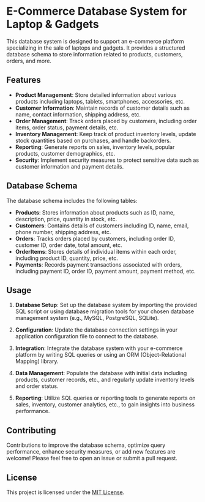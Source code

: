 # E-Commerce Database System for Laptop & Gadgets

This database system is designed to support an e-commerce platform specializing in the sale of laptops and gadgets. It provides a structured database schema to store information related to products, customers, orders, and more.

## Features

- **Product Management**: Store detailed information about various products including laptops, tablets, smartphones, accessories, etc.
- **Customer Information**: Maintain records of customer details such as name, contact information, shipping address, etc.
- **Order Management**: Track orders placed by customers, including order items, order status, payment details, etc.
- **Inventory Management**: Keep track of product inventory levels, update stock quantities based on purchases, and handle backorders.
- **Reporting**: Generate reports on sales, inventory levels, popular products, customer demographics, etc.
- **Security**: Implement security measures to protect sensitive data such as customer information and payment details.

## Database Schema

The database schema includes the following tables:

- **Products**: Stores information about products such as ID, name, description, price, quantity in stock, etc.
- **Customers**: Contains details of customers including ID, name, email, phone number, shipping address, etc.
- **Orders**: Tracks orders placed by customers, including order ID, customer ID, order date, total amount, etc.
- **OrderItems**: Stores details of individual items within each order, including product ID, quantity, price, etc.
- **Payments**: Records payment transactions associated with orders, including payment ID, order ID, payment amount, payment method, etc.

## Usage

1. **Database Setup**: Set up the database system by importing the provided SQL script or using database migration tools for your chosen database management system (e.g., MySQL, PostgreSQL, SQLite).

2. **Configuration**: Update the database connection settings in your application configuration file to connect to the database.

3. **Integration**: Integrate the database system with your e-commerce platform by writing SQL queries or using an ORM (Object-Relational Mapping) library.

4. **Data Management**: Populate the database with initial data including products, customer records, etc., and regularly update inventory levels and order status.

5. **Reporting**: Utilize SQL queries or reporting tools to generate reports on sales, inventory, customer analytics, etc., to gain insights into business performance.

## Contributing

Contributions to improve the database schema, optimize query performance, enhance security measures, or add new features are welcome! Please feel free to open an issue or submit a pull request.

## License

This project is licensed under the [MIT License](https://github.com/Apiljungthapa/Comprehensive-Database-System-for-E-Commerce-Platform-Selling-Laptops-and-Gadgets/blob/master/LICENSE).
